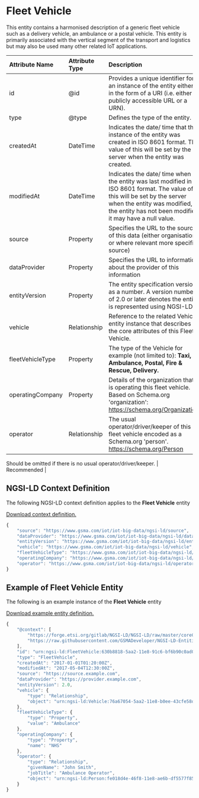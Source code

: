 # Fleet Vehicle
This entity contains a harmonised description of a generic fleet vehicle such as a delivery vehicle, an ambulance or a postal vehicle. This entity is primarily associated with the vertical segment of the transport and logistics but may also be used many other related IoT applications.

| Attribute Name | Attribute Type | Description | Constraint |
|:--- |:--- |:--- |:---:|
| id | @id | Provides a unique identifier for an instance of the entity either in the form of a URI (i.e. either a publicly accessible URL or a URN). | Mandatory |
| type | @type | Defines the type of the entity. | Mandatory |
| createdAt | DateTime | Indicates the date/ time that the instance of the entity was created in ISO 8601 format. The value of this will be set by the server when the entity was created. | Mandatory |
| modifiedAt | DateTime | Indicates the date/ time when the entity was last modified in ISO 8601 format. The value of this will be set by the server when the entity was modified, if the entity has not been modified it may have a null value. | Optional |
| source | Property | Specifies the URL to the source of this data (either organisation or where relevant more specific source) | Recommended |
| dataProvider | Property | Specifies the URL to information about the provider of this information | Recommended |
| entityVersion | Property | The entity specification version as a number. A version number of 2.0 or later denotes the entity is represented using NGSI-LD | Recommended |
| vehicle | Relationship | Reference to the related Vehicle entity instance that describes the core attributes of this Fleet Vehicle. | Mandatory |
| fleetVehicleType | Property | The type of the Vehicle for example (not limited to): **Taxi, Ambulance, Postal, Fire & Rescue, Delivery.** | Mandatory |
| operatingCompany | Property | Details of the organization that is operating this fleet vehicle. Based on Schema.org 'organization': https://schema.org/Organization | Mandatory |
| operator | Relationship | The usual operator/driver/keeper of this fleet vehicle encoded as a Schema.org 'person'. https://schema.org/Person

Should be omitted if there is no usual operator/driver/keeper. | Recommended |

## NGSI-LD Context Definition
The following NGSI-LD context definition applies to the **Fleet Vehicle** entity

[Download context definition.](../examples/Fleet-Vehicle-context.jsonld)

```JavaScript
{
    "source": "https://www.gsma.com/iot/iot-big-data/ngsi-ld/source",
    "dataProvider": "https://www.gsma.com/iot/iot-big-data/ngsi-ld/dataprovider",
    "entityVersion": "https://www.gsma.com/iot/iot-big-data/ngsi-ld/entityversion",
    "vehicle": "https://www.gsma.com/iot/iot-big-data/ngsi-ld/vehicle",
    "fleetVehicleType": "https://www.gsma.com/iot/iot-big-data/ngsi-ld/fleetvehicletype",
    "operatingCompany": "https://www.gsma.com/iot/iot-big-data/ngsi-ld/operatingcompany",
    "operator": "https://www.gsma.com/iot/iot-big-data/ngsi-ld/operator"
}
```
## Example of Fleet Vehicle Entity
The following is an example instance of the **Fleet Vehicle** entity

[Download example entity definition.](../examples/Fleet-Vehicle.jsonld)

```JavaScript
{
    "@context": [
        "https://forge.etsi.org/gitlab/NGSI-LD/NGSI-LD/raw/master/coreContext/ngsi-ld-core-context.json",
        "https://raw.githubusercontent.com/GSMADeveloper/NGSI-LD-Entities/master/examples/Fleet-Vehicle-context.jsonld"
    ],
    "id": "urn:ngsi-ld:FleetVehicle:630b8818-5aa2-11e8-91c6-bf6b90c0ad02",
    "type": "FleetVehicle",
    "createdAt": "2017-01-01T01:20:00Z",
    "modifiedAt": "2017-05-04T12:30:00Z",
    "source": "https://source.example.com",
    "dataProvider": "https://provider.example.com",
    "entityVersion": 2.0,
    "vehicle": {
        "type": "Relationship",
        "object": "urn:ngsi-ld:Vehicle:76a67054-5aa2-11e8-b0ee-43cfe58d3cd1"
    },
    "fleetVehicleType": {
        "type": "Property",
        "value": "Ambulance"
    },
    "operatingCompany": {
        "type": "Property",
        "name": "NHS"
    },
    "operator": {
        "type": "Relationship",
        "givenName": "John Smith",
        "jobTitle": "Ambulance Operator",
        "object": "urn:ngsi-ld:Person:fe018d4e-46f8-11e8-ae6b-df5577f85836"
    }
}
```
